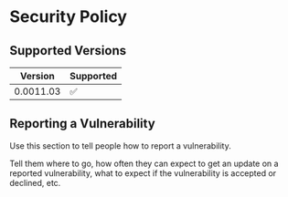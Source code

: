 # Security Policy

## Supported Versions

| Version | Supported          |
| ------- | ------------------ |
| 0.0011.03   | :white_check_mark: |

## Reporting a Vulnerability

Use this section to tell people how to report a vulnerability.

Tell them where to go, how often they can expect to get an update on a
reported vulnerability, what to expect if the vulnerability is accepted or
declined, etc.
